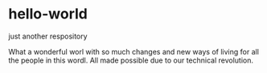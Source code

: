 # hello-world
just another respository

What a wonderful worl with so much changes and new ways of living for all the people in this wordl.
All made possible due to our technical revolution.
